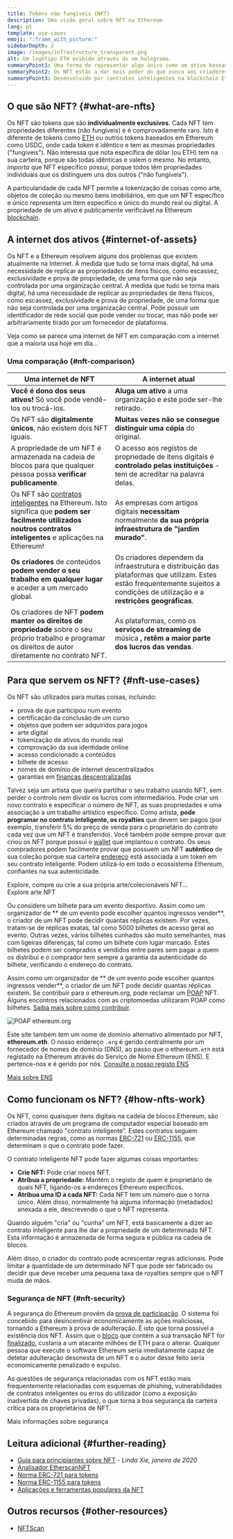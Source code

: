 ```yaml
---
title: Tokens não fungíveis (NFT)
description: Uma visão geral sobre NFT na Ethereum
lang: pt
template: use-cases
emoji: ":frame_with_picture:"
sidebarDepth: 2
image: /images/infrastructure_transparent.png
alt: Um logótipo ETH exibido através de um holograma.
summaryPoint1: Uma forma de representar algo único como um ativo baseado na Ethereum.
summaryPoint2: Os NFT estão a dar mais poder do que nunca aos criadores de conteúdo.
summaryPoint3: Desenvolvido por contratos inteligentes na blockchain Ethereum.
---
```


## O que são NFT? {#what-are-nfts}

Os NFT são tokens que são **individualmente exclusivos**. Cada NFT tem propriedades diferentes (não fungíveis) e é comprovadamente raro. Isto é diferente de tokens como [ETH](/glossary/#ether) ou outros tokens baseados em Ethereum como USDC, onde cada token é idêntico e tem as mesmas propriedades ("fungíveis"). Não interessa que nota específica de dólar (ou ETH) tem na sua carteira, porque são todas idênticas e valem o mesmo. No entanto, _importa_ que NFT específico possui, porque todos têm propriedades individuais que os distinguem uns dos outros ("não fungíveis").

A particularidade de cada NFT permite a tokenização de coisas como arte, objetos de coleção ou mesmo bens imobiliários, em que um NFT específico e único representa um item específico e único do mundo real ou digital. A propriedade de um ativo é publicamente verificável na Ethereum [blockchain](/glossary/#blockchain).

<YouTube id="Xdkkux6OxfM" />

## A internet dos ativos {#internet-of-assets}

Os NFT e a Ethereum resolvem alguns dos problemas que existem atualmente na Internet. À medida que tudo se torna mais digital, há uma necessidade de replicar as propriedades de itens físicos, como escassez, exclusividade e prova de propriedade, de uma forma que não seja controlada por uma organização central. À medida que tudo se torna mais digital, há uma necessidade de replicar as propriedades de itens físicos, como escassez, exclusividade e prova de propriedade, de uma forma que não seja controlada por uma organização central. Pode possuir um identificador de rede social que pode vender ou trocar, mas não pode ser arbitrariamente tirado por um fornecedor de plataforma.

Veja como se parece uma internet de NFT em comparação com a internet que a maioria usa hoje em dia...

### Uma comparação {#nft-comparison}

| Uma internet de NFT                                                                                                                                                                         | A internet atual                                                                                                                                                                   |
| ------------------------------------------------------------------------------------------------------------------------------------------------------------------------------------------- | ---------------------------------------------------------------------------------------------------------------------------------------------------------------------------------- |
| **Você é dono dos seus ativos!** Só você pode vendê-los ou trocá-los.                                                                                                                       | **Aluga um ativo** a uma organização e este pode ser-lhe retirado.                                                                                                                 |
| Os NFT são **digitalmente únicos**, não existem dois NFT iguais.                                                                                                                            | **Muitas vezes não se consegue distinguir uma cópia** do original.                                                                                                                 |
| A propriedade de um NFT é armazenada na cadeia de blocos para que qualquer pessoa possa **verificar publicamente**.                                                                         | O acesso aos registos de propriedade de itens digitais é **controlado pelas instituições** - tem de acreditar na palavra delas.                                                    |
| Os NFT são [contratos inteligentes](/glossary/#smart-contract) na Ethereum. Isto significa que **podem ser facilmente utilizados noutros contratos inteligentes** e aplicações na Ethereum! | As empresas com artigos digitais **necessitam** normalmente **da sua própria infraestrutura de "jardim murado"**.                                                                  |
| **Os criadores** de conteúdos **podem vender o seu trabalho em qualquer lugar** e aceder a um mercado global.                                                                               | Os criadores dependem da infraestrutura e distribuição das plataformas que utilizam. Estes estão frequentemente sujeitos a condições de utilização e a **restrições geográficas**. |
| Os criadores de NFT **podem manter os direitos de propriedade** sobre o seu próprio trabalho e programar os direitos de autor diretamente no contrato NFT.                                  | As plataformas, como os **serviços de streaming de** música **, retêm a maior parte dos lucros das vendas**.                                                                       |

## Para que servem os NFT? {#nft-use-cases}

Os NFT são utilizados para muitas coisas, incluindo:

- prova de que participou num evento
- certificação da conclusão de um curso
- objetos que podem ser adquiridos para jogos
- arte digital
- tokenização de ativos do mundo real
- comprovação da sua identidade online
- acesso condicionado a conteúdos
- bilhete de acesso
- nomes de domínio de internet descentralizados
- garantias em [finanças descentralizadas](/glossary/#defi)

Talvez seja um artista que queira partilhar o seu trabalho usando NFT, sem perder o controlo nem dividir os lucros com intermediários. Pode criar um novo contrato e especificar o número de NFT, as suas propriedades e uma associação a um trabalho artístico específico. Como artista, **pode programar no contrato inteligente, os royalties** que devem ser pagos (por exemplo, transferir 5% do preço de venda para o proprietário do contrato cada vez que um NFT é transferido). Você também pode sempre provar que criou os NFT porque possui o [wallet](/glossary/#wallet) que implantou o contrato. Os seus compradores podem facilmente provar que possuem um NFT **autêntico** de sua coleção porque sua carteira [endereço](/glossary/#address) está associada a um token em seu contrato inteligente. Podem utilizá-lo em todo o ecossistema Ethereum, confiantes na sua autenticidade.

<InfoBanner shouldSpaceBetween emoji=":eyes:" mt="8">
  <div>Explore, compre ou crie a sua própria arte/colecionáveis NFT...</div>
  <ButtonLink href="/apps/categories/collectibles">
    Explore arte NFT
  </ButtonLink>
</InfoBanner>

Ou considere um bilhete para um evento desportivo. Assim como um organizador de ** de um evento pode escolher quantos ingressos vender**, o criador de um NFT pode decidir quantas réplicas existem. Por vezes, tratam-se de réplicas exatas, tal como 5000 bilhetes de acesso geral ao evento. Outras vezes, vários bilhetes cunhados são muito semelhantes, mas com ligeiras diferenças, tal como um bilhete com lugar marcado. Estes bilhetes podem ser comprados e vendidos entre pares sem pagar a quem os distribui e o comprador tem sempre a garantia da autenticidade do bilhete, verificando o endereço do contrato.

Assim como um organizador de ** de um evento pode escolher quantos ingressos vender**, o criador de um NFT pode decidir quantas réplicas existem. Se contribuir para o ethereum.org, pode reclamar um [POAP](/glossary/#poap) NFT. Alguns encontros relacionados com as criptomoedas utilizaram POAP como bilhetes. [Saiba mais sobre como contribuir](/contributing/#poap).

![POAP ethereum.org](./poap.png)

Este site também tem um nome de domínio alternativo alimentado por NFT, **ethereum.eth**. O nosso endereço `.org` é gerido centralmente por um fornecedor de nomes de domínio (DNS), ao passo que o ethereum`.eth` está registado na Ethereum através do Serviço de Nome Ethereum (ENS). E pertence-nos e é gerido por nós. [Consulte o nosso registo ENS](https://app.ens.domains/name/ethereum.eth)

[Mais sobre ENS](https://app.ens.domains)

<Divider />

## Como funcionam os NFT? {#how-nfts-work}

Os NFT, como quaisquer itens digitais na cadeia de blocos Ethereum, são criados através de um programa de computador especial baseado em Ethereum chamado "contrato inteligente". Estes contratos seguem determinadas regras, como as normas [ERC-721](/glossary/#erc-721) ou [ERC-1155](/glossary/#erc-1155), que determinam o que o contrato pode fazer.

O contrato inteligente NFT pode fazer algumas coisas importantes:

- **Crie NFT:** Pode criar novos NFT.
- **Atribua a propriedade:** Mantém o registo de quem é proprietário de quais NFT, ligando-os a endereços Ethereum específicos.
- **Atribua uma ID a cada NFT:** Cada NFT tem um número que o torna único. Além disso, normalmente há alguma informação (metadados) anexada a ele, descrevendo o que o NFT representa.

Quando alguém "cria" ou "cunha" um NFT, está basicamente a dizer ao contrato inteligente para lhe dar a propriedade de um determinado NFT. Esta informação é armazenada de forma segura e pública na cadeia de blocos.

Além disso, o criador do contrato pode acrescentar regras adicionais. Pode limitar a quantidade de um determinado NFT que pode ser fabricado ou decidir que deve receber uma pequena taxa de royalties sempre que o NFT muda de mãos.

### Segurança de NFT {#nft-security}

A segurança do Ethereum provém da [prova de participação](/glossary/#pos). O sistema foi concebido para desincentivar economicamente as ações maliciosas, tornando a Ethereum à prova de adulteração. É isto que torna possível a existência dos NFT. Assim que o [bloco](/glossary/#block) que contém a sua transação NFT for [finalizado](/glossary/#finality), custaria a um atacante milhões de ETH para o alterar. Qualquer pessoa que execute o software Ethereum seria imediatamente capaz de detetar adulteração desonesta de um NFT e o autor desse feito seria economicamente penalizado e expulso.

As questões de segurança relacionadas com os NFT estão mais frequentemente relacionadas com esquemas de phishing, vulnerabilidades de contratos inteligentes ou erros do utilizador (como a exposição inadvertida de chaves privadas), o que torna a boa segurança da carteira crítica para os proprietários de NFT.

<ButtonLink href="/security/">
  Mais informações sobre segurança
</ButtonLink>

## Leitura adicional {#further-reading}

- [Guia para principiantes sobre NFT](https://linda.mirror.xyz/df649d61efb92c910464a4e74ae213c4cab150b9cbcc4b7fb6090fc77881a95d) - _Linda Xie, janeiro de 2020_
- [Analisador EtherscanNFT](https://etherscan.io/nft-top-contracts)
- [Norma ERC-721 para tokens](/developers/docs/standards/tokens/erc-721/)
- [Norma ERC-1155 para tokens](/developers/docs/standards/tokens/erc-1155/)
- [Aplicações e ferramentas populares da NFT](https://www.ethereum-ecosystem.com/blockchains/ethereum/nfts)

## Outros recursos {#other-resources}

- [NFTScan](https://nftscan.com/)

<Divider />

<QuizWidget quizKey="nfts" />
